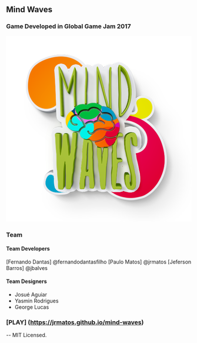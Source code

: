 ## Mind Waves

### Game Developed in Global Game Jam 2017

![GitHub Logo](/sprites/Banner.png)

### Team

#### Team Developers

  [Fernando Dantas] @fernandodantasfilho
  [Paulo Matos] @jrmatos
  [Jeferson Barros] @jbalves
  
#### Team Designers

  * Josué Aguiar
  * Yasmin Rodrigues
  * George Lucas
  
### [PLAY] (https://jrmatos.github.io/mind-waves)

--
MIT Licensed.
